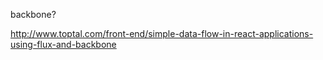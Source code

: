 backbone?

http://www.toptal.com/front-end/simple-data-flow-in-react-applications-using-flux-and-backbone